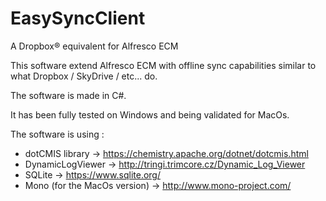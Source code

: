 ﻿# EasySyncClient
A Dropbox® equivalent for Alfresco ECM

This software extend Alfresco ECM with offline sync capabilities similar to what Dropbox / SkyDrive / etc... do.

The software is made in C#.

It has been fully tested on Windows and being validated for MacOs.

The software is using :
  - dotCMIS library -> https://chemistry.apache.org/dotnet/dotcmis.html
  - DynamicLogViewer -> http://tringi.trimcore.cz/Dynamic_Log_Viewer
  - SQLite -> https://www.sqlite.org/
  - Mono (for the MacOs version) -> http://www.mono-project.com/
